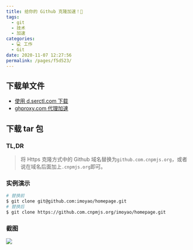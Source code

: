 ```yaml
---
title: 给你的 Github 克隆加速！🎈
tags: 
  - git
  - 技术
  - 加速
categories: 
  - 💻 工作
  - Git
date: 2020-11-07 12:27:56
permalink: /pages/f5d523/
---
```


## 下载单文件
- [使用 d.serctl.com 下载](https://d.serctl.com/)
- [ghproxy.com 代理加速](https://ghproxy.com/)

## 下载 tar 包

### TL,DR
> 将 Https 克隆方式中的 Github 域名替换为`github.com.cnpmjs.org`，或者说在域名后面加上`.cnpmjs.org`即可。

### 实例演示

```bash
# 替换前
$ git clone git@github.com:imoyao/homepage.git
# 替换后
$ git clone https://github.com.cnpmjs.org/imoyao/homepage.git
```
### 截图

![](https://cdn.jsdelivr.net/gh/masantu/statics/images/20201207203856.png)
